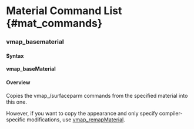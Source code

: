# Material Command List {#mat_commands}

### vmap_basematerial
#### Syntax

**vmap_baseMaterial <material>**

#### Overview

Copies the vmap_/surfaceparm commands from the specified material into
this one.

However, if you want to copy the appearance and only specify
compiler-specific modifications, use
[vmap_remapMaterial](vmap_remapMaterial).